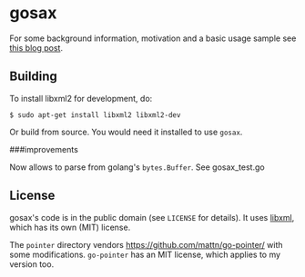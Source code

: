 # gosax

For some background information, motivation and a basic usage sample see
[this blog post](https://eli.thegreenplace.net/2019/faster-xml-stream-processing-in-go/).

## Building

To install libxml2 for development, do:

```
$ sudo apt-get install libxml2 libxml2-dev
```

Or build from source. You would need it installed to use ``gosax``.

###improvements

Now allows to parse from golang's ```bytes.Buffer```. See gosax_test.go


## License

gosax's code is in the public domain (see `LICENSE` for details). It uses
[libxml](http://www.xmlsoft.org/index.html), which has its own (MIT) license.

The `pointer` directory vendors https://github.com/mattn/go-pointer/ with some
modifications. `go-pointer` has an MIT license, which applies to my version too.
